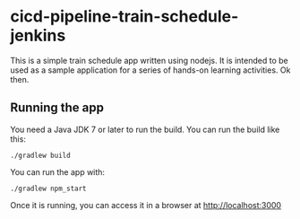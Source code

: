 # cicd-pipeline-train-schedule-jenkins

This is a simple train schedule app written using nodejs. It is intended to be used as a sample application for a series of hands-on learning activities. Ok then. 

## Running the app

You need a Java JDK 7 or later to run the build. You can run the build like this:

    ./gradlew build

You can run the app with:

    ./gradlew npm_start

Once it is running, you can access it in a browser at [http://localhost:3000](http://localhost:3000)

